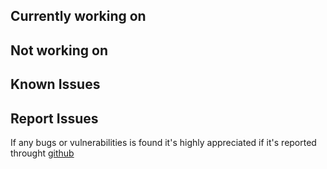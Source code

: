 
## Currently working on

## Not working on

## Known Issues

## Report Issues
If any bugs or vulnerabilities is found
it's highly appreciated if it's reported throught [github](https://github.com/thetelefon/lucka9/issues)